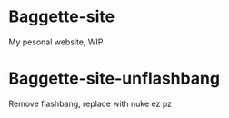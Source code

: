 # Baggette-site
My pesonal website, WIP


# Baggette-site-unflashbang
Remove flashbang, replace with nuke ez pz
